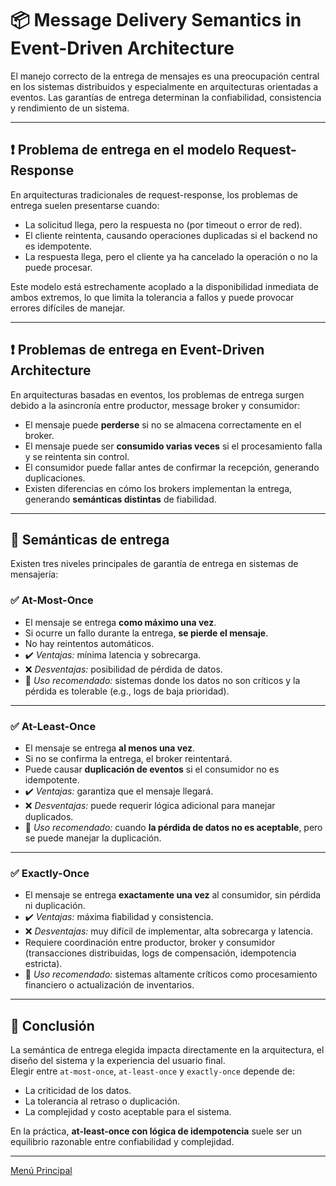 # 📦 Message Delivery Semantics in Event-Driven Architecture

El manejo correcto de la entrega de mensajes es una preocupación central en los sistemas distribuidos y especialmente en arquitecturas orientadas a eventos. Las garantías de entrega determinan la confiabilidad, consistencia y rendimiento de un sistema.

---

## ❗ Problema de entrega en el modelo Request-Response

En arquitecturas tradicionales de request-response, los problemas de entrega suelen presentarse cuando:

- La solicitud llega, pero la respuesta no (por timeout o error de red).
- El cliente reintenta, causando operaciones duplicadas si el backend no es idempotente.
- La respuesta llega, pero el cliente ya ha cancelado la operación o no la puede procesar.

Este modelo está estrechamente acoplado a la disponibilidad inmediata de ambos extremos, lo que limita la tolerancia a fallos y puede provocar errores difíciles de manejar.

---

## ❗ Problemas de entrega en Event-Driven Architecture

En arquitecturas basadas en eventos, los problemas de entrega surgen debido a la asincronía entre productor, message broker y consumidor:

- El mensaje puede **perderse** si no se almacena correctamente en el broker.
- El mensaje puede ser **consumido varias veces** si el procesamiento falla y se reintenta sin control.
- El consumidor puede fallar antes de confirmar la recepción, generando duplicaciones.
- Existen diferencias en cómo los brokers implementan la entrega, generando **semánticas distintas** de fiabilidad.

---

## 📌 Semánticas de entrega

Existen tres niveles principales de garantía de entrega en sistemas de mensajería:

### ✅ At-Most-Once

- El mensaje se entrega **como máximo una vez**.
- Si ocurre un fallo durante la entrega, **se pierde el mensaje**.
- No hay reintentos automáticos.
- ✔️ *Ventajas:* mínima latencia y sobrecarga.
- ❌ *Desventajas:* posibilidad de pérdida de datos.
- 🧠 *Uso recomendado:* sistemas donde los datos no son críticos y la pérdida es tolerable (e.g., logs de baja prioridad).

---

### ✅ At-Least-Once

- El mensaje se entrega **al menos una vez**.
- Si no se confirma la entrega, el broker reintentará.
- Puede causar **duplicación de eventos** si el consumidor no es idempotente.
- ✔️ *Ventajas:* garantiza que el mensaje llegará.
- ❌ *Desventajas:* puede requerir lógica adicional para manejar duplicados.
- 🧠 *Uso recomendado:* cuando **la pérdida de datos no es aceptable**, pero se puede manejar la duplicación.

---

### ✅ Exactly-Once

- El mensaje se entrega **exactamente una vez** al consumidor, sin pérdida ni duplicación.
- ✔️ *Ventajas:* máxima fiabilidad y consistencia.
- ❌ *Desventajas:* muy difícil de implementar, alta sobrecarga y latencia.
- Requiere coordinación entre productor, broker y consumidor (transacciones distribuidas, logs de compensación, idempotencia estricta).
- 🧠 *Uso recomendado:* sistemas altamente críticos como procesamiento financiero o actualización de inventarios.

---

## 🧠 Conclusión

La semántica de entrega elegida impacta directamente en la arquitectura, el diseño del sistema y la experiencia del usuario final.  
Elegir entre `at-most-once`, `at-least-once` y `exactly-once` depende de:

- La criticidad de los datos.
- La tolerancia al retraso o duplicación.
- La complejidad y costo aceptable para el sistema.

En la práctica, **at-least-once con lógica de idempotencia** suele ser un equilibrio razonable entre confiabilidad y complejidad.

---

[Menú Principal](https://github.com/wilfredoha/microservices-event_driven-architecture)